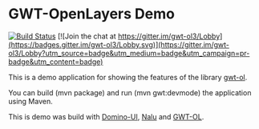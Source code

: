 # GWT-OpenLayers Demo

[![Build Status](https://travis-ci.org/TDesjardins/gwt-ol-demo.svg?branch=master)](https://travis-ci.org/TDesjardins/gwt-ol-demo)
[![Join the chat at https://gitter.im/gwt-ol3/Lobby](https://badges.gitter.im/gwt-ol3/Lobby.svg)](https://gitter.im/gwt-ol3/Lobby?utm_source=badge&utm_medium=badge&utm_campaign=pr-badge&utm_content=badge)

This is a demo application for showing the features of the library [gwt-ol](https://github.com/TDesjardins/gwt-ol).

You can build (mvn package) and run (mvn gwt:devmode) the application using Maven.

This is demo was build with [Domino-UI](https://github.com/DominoKit/domino-ui), [Nalu](https://github.com/NaluKit/nalu) and [GWT-OL](https://github.com/TDesjardins/gwt-ol).
